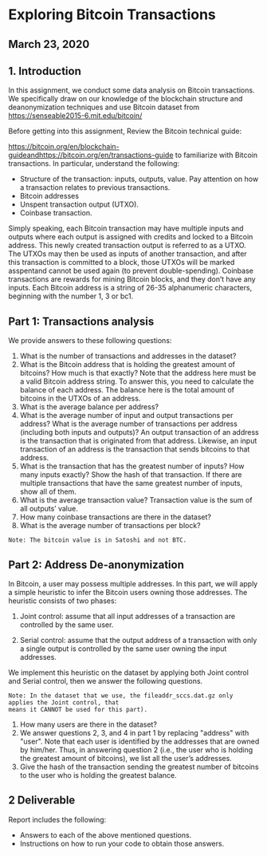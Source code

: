# Exploring Bitcoin Transactions

## March 23, 2020

## 1. Introduction

In this assignment, we conduct some data analysis on Bitcoin transactions.
We specifically draw on our knowledge of the blockchain structure and deanonymization techniques and use Bitcoin dataset from https://senseable2015-6.mit.edu/bitcoin/

Before getting into this assignment, Review the Bitcoin technical guide:

https://bitcoin.org/en/blockchain-guideandhttps://bitcoin.org/en/transactions-guide to familiarize with Bitcoin transactions. In
particular, understand the following:

- Structure of the transaction: inputs, outputs, value. Pay attention on how
    a transaction relates to previous transactions.
- Bitcoin addresses
- Unspent transaction output (UTXO).
- Coinbase transaction.

Simply speaking, each Bitcoin transaction may have multiple inputs and outputs
where each output is assigned with credits and locked to a Bitcoin address. This
newly created transaction output is referred to as a UTXO. The UTXOs may
then be used as inputs of another transaction, and after this transaction is
committed to a block, those UTXOs will be marked asspentand cannot be
used again (to prevent double-spending). Coinbase transactions are rewards for
mining Bitcoin blocks, and they don’t have any inputs. Each Bitcoin address
is a string of 26-35 alphanumeric characters, beginning with the number 1, 3 or
bc1.


## Part 1: Transactions analysis

We provide answers to these following questions:

1. What is the number of transactions and addresses in the dataset?
2. What is the Bitcoin address that is holding the greatest amount of bitcoins? How much is that exactly? Note that the address here must be
    a valid Bitcoin address string. To answer this, you need to calculate the
    balance of each address. The balance here is the total amount of bitcoins
    in the UTXOs of an address.
3. What is the average balance per address?
4. What is the average number of input and output transactions per address?
    What is the average number of transactions per address (including both
    inputs and outputs)? An output transaction of an address is the transaction that is originated from that address. Likewise, an input transaction
    of an address is the transaction that sends bitcoins to that address.
5. What is the transaction that has the greatest number of inputs? How
    many inputs exactly? Show the hash of that transaction. If there are
    multiple transactions that have the same greatest number of inputs, show
    all of them.
6. What is the average transaction value? Transaction value is the sum of
    all outputs’ value.
7. How many coinbase transactions are there in the dataset?
8. What is the average number of transactions per block?

```
Note: The bitcoin value is in Satoshi and not BTC.
```

## Part 2: Address De-anonymization

In Bitcoin, a user may possess multiple addresses. In this part, we will apply a
simple heuristic to infer the Bitcoin users owning those addresses. The heuristic
consists of two phases:

1. Joint control: assume that all input addresses of a transaction are controlled by the same user.


2. Serial control: assume that the output address of a transaction with only
    a single output is controlled by the same user owning the input addresses.

We implement this heuristic on the dataset by applying both Joint control and
Serial control, then we answer the following questions. 
```
Note: In the dataset that we use, the fileaddr_sccs.dat.gz only applies the Joint control, that
means it CANNOT be used for this part).
```
1. How many users are there in the dataset?
2. We answer questions 2, 3, and 4 in part 1 by replacing "address" with "user".
    Note that each user is identified by the addresses that are owned by
    him/her. Thus, in answering question 2 (i.e., the user who is holding
    the greatest amount of bitcoins), we list all the user’s addresses.
3. Give the hash of the transaction sending the greatest number of bitcoins
    to the user who is holding the greatest balance.

## 2 Deliverable

Report includes the following:

- Answers to each of the above mentioned questions.
- Instructions on how to run your code to obtain those answers.

